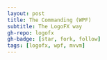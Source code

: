 ```yaml
---
layout: post
title: The Commanding (WPF)
subtitle: The LogoFX way 
gh-repo: logofx
gh-badge: [star, fork, follow]
tags: [logofx, wpf, mvvm]
---
```

